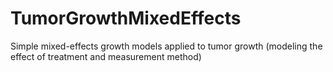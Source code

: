 # TumorGrowthMixedEffects
Simple mixed-effects growth models applied to tumor growth (modeling the effect of treatment and measurement method)
